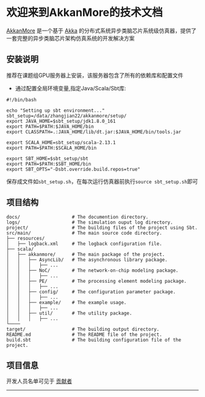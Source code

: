 # 欢迎来到AkkanMore的技术文档

[AkkanMore](https://github.com/Ralap-Jee/akkanmore/) 是一个基于 [Akka](https://akka.io/) 的分布式系统异步类脑芯片系统级仿真器，提供了一套完整的异步类脑芯片架构仿真系统的开发解决方案

## 安装说明

推荐在课题组GPU服务器上安装，该服务器包含了所有的依赖库和配置文件

* 通过配置全局环境变量,指定Java/Scala/Sbt库:

```shell
#!/bin/bash

echo "Setting up sbt environment..."
sbt_setup=/data/zhangjian22/akkanmore/setup/
export JAVA_HOME=$sbt_setup/jdk1.8.0_161
export PATH=$PATH:$JAVA_HOME/bin
export CLASSPATH=.:JAVA_HOME/lib/dt.jar:$JAVA_HOME/bin/tools.jar

export SCALA_HOME=sbt_setup/scala-2.13.1
export PATH=$PATH:$SCALA_HOME/bin

export SBT_HOME=$sbt_setup/sbt
export PATH=$PATH:$SBT_HOME/bin
export SBT_OPTS="-Dsbt.override.build.repos=true"
```

保存成文件如`sbt_setup.sh`，在每次运行仿真器前执行`source sbt_setup.sh`即可

## 项目结构

    docs/                   # The documention directory.
    logs/                   # The simulation ouput log directory.
    project/                # The building files of the project using Sbt.
    src/main/               # The main source code directory.
    ├── resources/
    │   ├── logback.xml     # The logback configuration file.
    ├── scala/
    │   ├── akkanmore/      # The main package of the project.
    │   │   ├── AsyncLib/   # The asynchronous library package.
    │   │   │   ├── ...
    │   │   ├── NoC/        # The network-on-chip modeling package.
    │   │   │   ├── ...
    │   │   ├── PE/         # The processing element modeling package.
    │   │   │   ├── ...
    │   │   ├── config/     # The configuration parameter package.
    │   │   │   ├── ...
    │   │   ├── example/    # The example usage.
    │   │   │   ├── ...
    │   │   ├── util/       # The utility package.
    │   │   │   ├── ...
    └────
    target/                 # The building output directory.
    README.md               # The README file of the project.
    build.sbt               # The building configuration file of the project.

## 项目信息

开发人员名单可见于 [贡献者](https://github.com/Ralap-Jee/akkanmore/graphs/contributors)


---